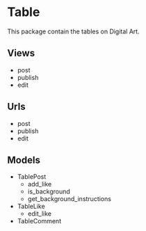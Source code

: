 # Table

This package contain the tables on Digital Art.

## Views
- post
- publish
- edit

## Urls
- post
- publish
- edit

## Models
- TablePost
    - add_like
    - is_background
    - get_background_instructions
- TableLike
    - edit_like
- TableComment

